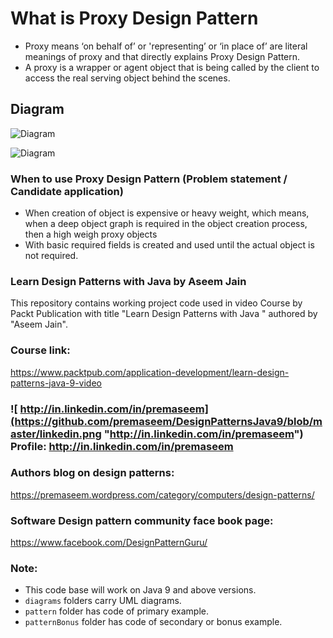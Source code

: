 # What is Proxy Design Pattern 
* Proxy means ‘on behalf of’ or 'representing’ or ‘in place of’  are literal meanings of proxy and that directly explains Proxy Design Pattern.
* A proxy is a wrapper or agent object that is being called by the client to access the real serving object behind the scenes.

## Diagram
![Diagram](https://github.com/premaseem/DesignPatternsJava9/blob/proxy-pattern/diagrams/4_2-Proxy%20Design%20Pattern%20class%20diagram.jpeg "Diagram")

![Diagram](https://github.com/premaseem/DesignPatternsJava9/blob/proxy-pattern/diagrams/4_2_proxy_pattern_sequence.png "Diagram")


### When to use Proxy Design Pattern (Problem statement / Candidate application)
* When creation of object is expensive or heavy weight, which means, when a deep object graph is required in the object creation process, then a high weigh proxy objects
* With basic required fields is created and used until the actual object is not required.

### Learn Design Patterns with Java by Aseem Jain
This repository contains working project code used in video Course by Packt Publication with title "Learn Design Patterns with Java " authored by "Aseem Jain".

### Course link: 
https://www.packtpub.com/application-development/learn-design-patterns-java-9-video

### ![ http://in.linkedin.com/in/premaseem](https://github.com/premaseem/DesignPatternsJava9/blob/master/linkedin.png "http://in.linkedin.com/in/premaseem") Profile:  http://in.linkedin.com/in/premaseem

### Authors blog on design patterns:
https://premaseem.wordpress.com/category/computers/design-patterns/

### Software Design pattern community face book page:
https://www.facebook.com/DesignPatternGuru/

### Note: 
* This code base will work on Java 9 and above versions. 
* `diagrams` folders carry UML diagrams.
* `pattern` folder has code of primary example. 
* `patternBonus` folder has code of secondary or bonus example.
